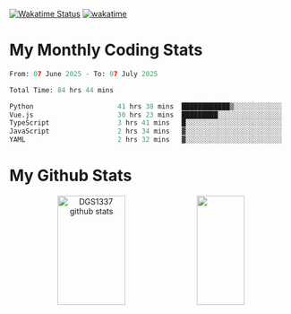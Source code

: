 [![Wakatime Status](https://github.com/noopurphalak/noopurphalak/workflows/wakatime-status-update/badge.svg)](https://github.com/noopurphalak/noopurphalak/actions/workflows/main.yml)
[![wakatime](https://wakatime.com/badge/user/80ace140-ef40-4fdd-b8ed-f3be3d2e1aea.svg)](https://wakatime.com/@80ace140-ef40-4fdd-b8ed-f3be3d2e1aea)

# My Monthly Coding Stats

<!--START_SECTION:waka-->

```python
From: 07 June 2025 - To: 07 July 2025

Total Time: 84 hrs 44 mins

Python                     41 hrs 38 mins  ████████████▒░░░░░░░░░░░░   48.83 %
Vue.js                     30 hrs 23 mins  █████████░░░░░░░░░░░░░░░░   35.63 %
TypeScript                 3 hrs 41 mins   █░░░░░░░░░░░░░░░░░░░░░░░░   04.34 %
JavaScript                 2 hrs 34 mins   ▓░░░░░░░░░░░░░░░░░░░░░░░░   03.02 %
YAML                       2 hrs 32 mins   ▓░░░░░░░░░░░░░░░░░░░░░░░░   02.99 %
```

<!--END_SECTION:waka-->

# My Github Stats
<div style="text-align: center;">
  <img width="49%" height="195px" src="https://github-readme-stats-sigma-five.vercel.app/api?username=noopurphalak&show_icons=true&count_private=true&hide_border=true&title_color=00FFFF&icon_color=00FFFF&text_color=00FFFF&bg_color=0d1117" alt="DGS1337 github stats" />
  <img width="41%" height="195px" src="https://github-readme-stats-sigma-five.vercel.app/api/top-langs/?username=noopurphalak&layout=compact&hide_border=true&title_color=00FFFF&text_color=00FFFF&bg_color=0d1117" />
</div>
